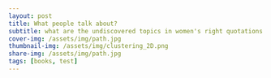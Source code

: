 ```yaml
---
layout: post
title: What people talk about?
subtitle: what are the undiscovered topics in women's right quotations
cover-img: /assets/img/path.jpg
thumbnail-img: /assets/img/clustering_2D.png
share-img: /assets/img/path.jpg
tags: [books, test]
---
```

